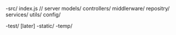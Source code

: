 
-src/
    index.js // server 
    models/
    controllers/
    middlerware/
    repositry/
    services/
    utils/
    config/

-test/ [later]
-static/
-temp/